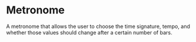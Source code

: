 # Metronome
A metronome that allows the user to choose the time signature, tempo, and whether those values should change after a certain number of bars.
